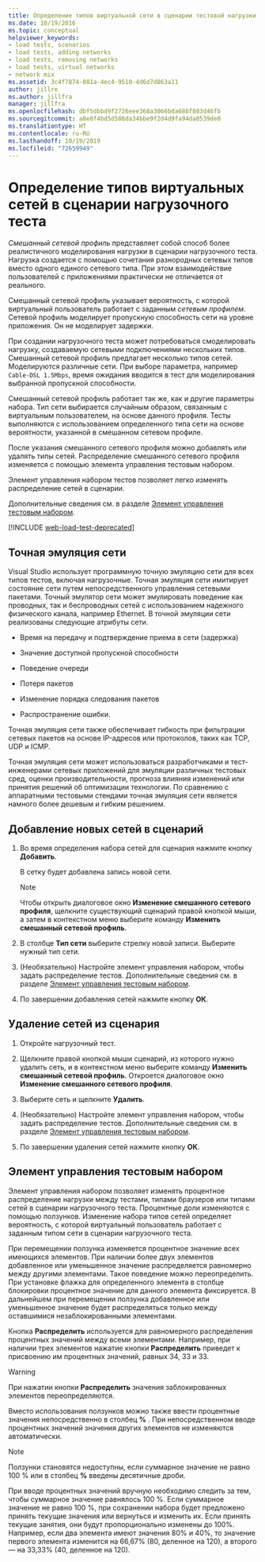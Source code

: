 ```yaml
---
title: Определение типов виртуальной сети в сценарии тестовой нагрузки
ms.date: 10/19/2016
ms.topic: conceptual
helpviewer_keywords:
- load tests, scenarios
- load tests, adding networks
- load tests, removing networks
- load tests, virtual networks
- network mix
ms.assetid: 3c4f7874-081a-4ec4-9510-4d6d7d863a11
author: jillre
ms.author: jillfra
manager: jillfra
ms.openlocfilehash: dbf5dbbd9f2726eee368a3066bda686f803d46fb
ms.sourcegitcommit: a8e8f4bd5d508da34bbe9f2d4d9fa94da0539de0
ms.translationtype: HT
ms.contentlocale: ru-RU
ms.lasthandoff: 10/19/2019
ms.locfileid: "72659949"
---
```

# <a name="specify-virtual-network-types-in-a-load-test-scenario"></a>Определение типов виртуальных сетей в сценарии нагрузочного теста

*Смешанный сетевой профиль* представляет собой способ более реалистичного моделирования нагрузки в сценарии нагрузочного теста. Нагрузка создается с помощью сочетания разнородных сетевых типов вместо одного единого сетевого типа. При этом взаимодействие пользователей с приложениями практически не отличается от реального.

Смешанный сетевой профиль указывает вероятность, с которой виртуальный пользователь работает с заданным *сетевым профилем*. Сетевой профиль моделирует пропускную способность сети на уровне приложения. Он не моделирует задержки.

При создании нагрузочного теста может потребоваться смоделировать нагрузку, создаваемую сетевыми подключениями нескольких типов. Смешанный сетевой профиль предлагает несколько типов сетей. Моделируются различные сети. При выборе параметра, например `Cable-DSL 1.5Mbps`, время ожидания вводится в тест для моделирования выбранной пропускной способности.

Смешанный сетевой профиль работает так же, как и другие параметры набора. Тип сети выбирается случайным образом, связанным с виртуальным пользователем, на основе данного профиля. Тесты выполняются с использованием определенного типа сети на основе вероятности, указанной в смешанном сетевом профиле.

После указания смешанного сетевого профиля можно добавлять или удалять типы сетей. Распределение смешанного сетевого профиля изменяется с помощью элемента управления тестовым набором.

Элемент управления набором тестов позволяет легко изменять распределение сетей в сценарии.

Дополнительные сведения см. в разделе [Элемент управления тестовым набором](../test/specify-virtual-network-types-in-a-load-test-scenario.md).

[!INCLUDE [web-load-test-deprecated](includes/web-load-test-deprecated.md)]

## <a name="true-network-emulation"></a>Точная эмуляция сети

Visual Studio использует программную точную эмуляцию сети для всех типов тестов, включая нагрузочные. Точная эмуляция сети имитирует состояние сети путем непосредственного управления сетевыми пакетами. Точный эмулятор сети может эмулировать поведение как проводных, так и беспроводных сетей с использованием надежного физического канала, например Ethernet. В точной эмуляции сети реализованы следующие атрибуты сети.

- Время на передачу и подтверждение приема в сети (задержка)

- Значение доступной пропускной способности

- Поведение очереди

- Потеря пакетов

- Изменение порядка следования пакетов

- Распространение ошибки.

Точная эмуляция сети также обеспечивает гибкость при фильтрации сетевых пакетов на основе IP-адресов или протоколов, таких как TCP, UDP и ICMP.

Точная эмуляция сети может использоваться разработчиками и тест-инженерами сетевых приложений для эмуляции различных тестовых сред, оценки производительности, прогноза влияния изменений или принятия решений об оптимизации технологии. По сравнению с аппаратными тестовыми стендами точная эмуляция сети является намного более дешевым и гибким решением.

## <a name="to-add-new-networks-to-a-scenario"></a>Добавление новых сетей в сценарий

1. Во время определения набора сетей для сценария нажмите кнопку **Добавить**.

     В сетку будет добавлена запись новой сети.

    > [!NOTE]
    > Чтобы открыть диалоговое окно **Изменение смешанного сетевого профиля**, щелкните существующий сценарий правой кнопкой мыши, а затем в контекстном меню выберите команду **Изменить смешанный сетевой профиль**.

2. В столбце **Тип сети** выберите стрелку новой записи. Выберите нужный тип сети.

3. (Необязательно) Настройте элемент управления набором, чтобы задать распределение тестов. Дополнительные сведения см. в разделе [Элемент управления тестовым набором](../test/specify-virtual-network-types-in-a-load-test-scenario.md).

4. По завершении добавления сетей нажмите кнопку **ОК**.

## <a name="to-remove-networks-from-a-scenario"></a>Удаление сетей из сценария

1. Откройте нагрузочный тест.

2. Щелкните правой кнопкой мыши сценарий, из которого нужно удалить сеть, и в контекстном меню выберите команду **Изменить смешанный сетевой профиль**. Откроется диалоговое окно **Изменение смешанного сетевого профиля**.

3. Выберите сеть и щелкните **Удалить**.

4. (Необязательно) Настройте элемент управления набором, чтобы задать распределение тестов. Дополнительные сведения см. в разделе [Элемент управления тестовым набором](../test/specify-virtual-network-types-in-a-load-test-scenario.md).

5. По завершении удаления сетей нажмите кнопку **ОК**.

## <a name="about-the-mix-control"></a>Элемент управления тестовым набором

Элемент управления набором позволяет изменять процентное распределение нагрузки между тестами, типами браузеров или типами сетей в сценарии нагрузочного теста. Процентные доли изменяются с помощью ползунков. Изменение набора типов сетей определяет вероятность, с которой виртуальный пользователь работает с заданным типом сети в сценарии нагрузочного теста.

При перемещении ползунка изменяется процентное значение всех имеющихся элементов. При наличии более двух элементов добавленное или уменьшенное значение распределяется равномерно между другими элементами. Такое поведение можно переопределить. При установке флажка для определенного элемента в столбце блокировки процентное значение для данного элемента фиксируется. В дальнейшем при перемещении ползунка добавленное или уменьшенное значение будет распределяться только между оставшимися незаблокированными элементами.

Кнопка **Распределить** используется для равномерного распределения процентных значений между всеми элементами. Например, при наличии трех элементов нажатие кнопки **Распределить** приведет к присвоению им процентных значений, равных 34, 33 и 33.

> [!WARNING]
> При нажатии кнопки **Распределить** значения заблокированных элементов переопределяются.

Вместо использования ползунков можно также ввести процентные значения непосредственно в столбец **%** . При непосредственном вводе процентных значений значения других элементов не изменяются автоматически.

> [!NOTE]
> Ползунки становятся недоступны, если суммарное значение не равно 100 % или в столбец **%** введены десятичные дроби.

При вводе процентных значений вручную необходимо следить за тем, чтобы суммарное значение равнялось 100 %. Если суммарное значение не равно 100 %, при сохранении набора будет предложено принять текущие значения или вернуться и изменить их. Если принять текущие занятия, они будут пропорционально изменены до 100%.  Например, если два элемента имеют значения 80% и 40%, то значение первого элемента изменится на 66,67% (80, деленное на 120), а второго — на 33,33% (40, деленное на 120).